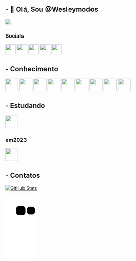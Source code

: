 ## - 👋 Olá, Sou @Wesleymodos
<img src='https://media.giphy.com/media/XO8RMtRaK73isIt0i2/giphy.gif'>



### Socials
<div>
<a href="https://www.dev.to/wesleymodos" target="_blank" rel="noreferrer"><img src="https://raw.githubusercontent.com/danielcranney/readme-generator/main/public/icons/socials/devdotto.svg" width="32" height="32" /></a> 
<a href="https://www.github.com/Wesleymodos" target="_blank" rel="noreferrer"><img src="https://raw.githubusercontent.com/danielcranney/readme-generator/main/public/icons/socials/github.svg" width="32" height="32" /></a>
<a href="http://www.instagram.com/wesleymodos" target="_blank" rel="noreferrer"><img src="https://raw.githubusercontent.com/danielcranney/readme-generator/main/public/icons/socials/instagram.svg" width="32" height="32" /></a>
    <a href="https://www.linkedin.com/in/wesley-modos-2281a158/" target="_blank" rel="noreferrer"><img src="https://raw.githubusercontent.com/danielcranney/readme-generator/main/public/icons/socials/linkedin.svg" width="32" height="32" /></a>
    <a href="https://www.twitch.tv/wesleymodos" target="_blank" rel="noreferrer"><img src="https://raw.githubusercontent.com/danielcranney/readme-generator/main/public/icons/socials/twitch.svg" width="32" height="32" /></a>
</div>

## - Conhecimento

<div>
    <img src="https://cdn.jsdelivr.net/gh/devicons/devicon/icons/linux/linux-original.svg" width="40" height="40"/>
      <img src="https://cdn.jsdelivr.net/gh/devicons/devicon/icons/git/git-original.svg" width="40" height="40"/>
      <img src="https://cdn.jsdelivr.net/gh/devicons/devicon/icons/html5/html5-original-wordmark.svg" width="40" height="40"/>
      <img src="https://cdn.jsdelivr.net/gh/devicons/devicon/icons/css3/css3-original-wordmark.svg" width="40" height="40"/>
      <img src="https://cdn.jsdelivr.net/gh/devicons/devicon/icons/javascript/javascript-original.svg" width="40" height="40"/>
      <img src="https://cdn.jsdelivr.net/gh/devicons/devicon/icons/bootstrap/bootstrap-original-wordmark.svg" width="40" height="40"/>
      <img src="https://cdn.jsdelivr.net/gh/devicons/devicon/icons/apache/apache-original-wordmark.svg" width="40" height="40"/>
      <img src="https://cdn.jsdelivr.net/gh/devicons/devicon/icons/mysql/mysql-original-wordmark.svg" width="40" height="40"/>
    <img src="https://cdn.jsdelivr.net/gh/devicons/devicon/icons/php/php-original.svg" width="40" height="40"/>
</div>

## - Estudando
<div>
  <img src="https://cdn.jsdelivr.net/gh/devicons/devicon/icons/php/php-original.svg" width="40" height="40"/>
  
  ### em2023
  <img src="https://cdn.jsdelivr.net/gh/devicons/devicon/icons/flutter/flutter-original.svg"  width="40" height="40"/>


## - Contatos


[![GitHub Stats](https://github-readme-stats.vercel.app/api?username=Wesleymodos&show_icons=true&count_private=true)](https://github.com/Wesleymodos)



![Snake animation](https://github.com/DevBatista1/DevBatista1/blob/output/github-contribution-grid-snake.svg)
